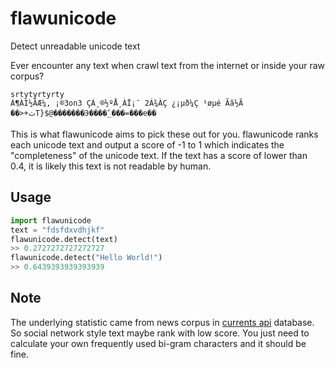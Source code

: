 # flawunicode

Detect unreadable unicode text

Ever encounter any text when crawl text from the internet or inside your raw corpus?

```
srtytyrtyrty
Á¶ÀÌ½ÃÆ¼, ¡®3on3 ÇÁ¸®½ºÅ¸ÀÏ¡¯ 2Á¾ÀÇ ¿¡µð¼Ç ¹øµé Ãâ½Ã
��>+ٽT}$@�������Э����ٗ_���=���e��
```

This is what flawunicode aims to pick these out for you. flawunicode ranks each unicode text and output a score of -1 to 1 which indicates the "completeness" of the unicode text. If the text has a score of lower than 0.4, it is likely this text is not readable by human.

## Usage

```python
import flawunicode
text = "fdsfdxvdhjkf"
flawunicode.detect(text)
>> 0.2727272727272727
flawunicode.detect("Hello World!")
>> 0.6439393939393939
```


## Note

The underlying statistic came from news corpus in [currents api](https://currentsapi.services/en) database. So social network style text maybe rank with low score. You just need to calculate your own frequently used bi-gram characters and it should be fine.



